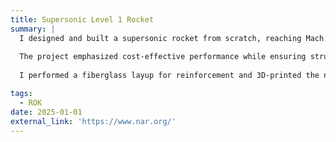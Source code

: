 ```yaml
---
title: Supersonic Level 1 Rocket
summary: |
  I designed and built a supersonic rocket from scratch, reaching Mach 1.5 and over 6,000 feet on an H550 ST motor. 
  
  The project emphasized cost-effective performance while ensuring structural integrity. 
  
  I performed a fiberglass layup for reinforcement and 3D-printed the nose cone, optimizing aerodynamics and durability.

tags:
  - ROK
date: 2025-01-01
external_link: 'https://www.nar.org/'
---
```

